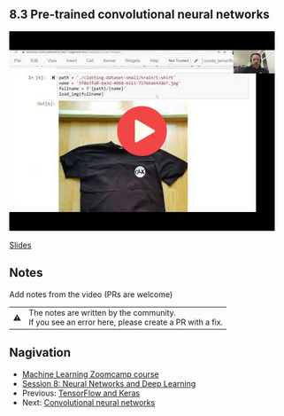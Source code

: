 
## 8.3 Pre-trained convolutional neural networks

<a href="https://www.youtube.com/watch?v=qGDXEz-cr6M"><img src="images/thumbnail-8-03.jpg"></a>
 

[Slides](https://www.slideshare.net/AlexeyGrigorev/ml-zoomcamp-8-neural-networks-and-deep-learning-250592318)


## Notes

Add notes from the video (PRs are welcome)


<table>
   <tr>
      <td>⚠️</td>
      <td>
         The notes are written by the community. <br>
         If you see an error here, please create a PR with a fix.
      </td>
   </tr>
</table>


## Nagivation

* [Machine Learning Zoomcamp course](../)
* [Session 8: Neural Networks and Deep Learning](./)
* Previous: [TensorFlow and Keras](02-tensorflow-keras.md)
* Next: [Convolutional neural networks](04-conv-neural-nets.md)